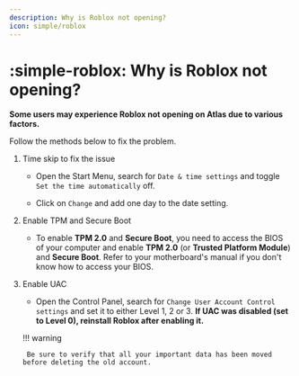 ```yaml
---
description: Why is Roblox not opening?
icon: simple/roblox
---
```


# :simple-roblox: Why is Roblox not opening?

**Some users may experience Roblox not opening on Atlas due to various factors.**

Follow the methods below to fix the problem.

1. Time skip to fix the issue

    - Open the Start Menu, search for `Date & time settings` and toggle `Set the time automatically` off.
    
    - Click on `Change` and add one day to the date setting.

2. Enable TPM and Secure Boot

    - To enable **TPM 2.0** and **Secure Boot**, you need to access the BIOS of your computer and enable **TPM 2.0** (or **Trusted Platform Module**) and **Secure Boot**. Refer to your motherboard's manual if you don't know how to access your BIOS.

3. Enable UAC

    - Open the Control Panel, search for `Change User Account Control settings` and set it to either Level 1, 2 or 3. **If UAC was disabled (set to Level 0), reinstall Roblox after enabling it.**
    
    !!! warning

        Be sure to verify that all your important data has been moved before deleting the old account.
